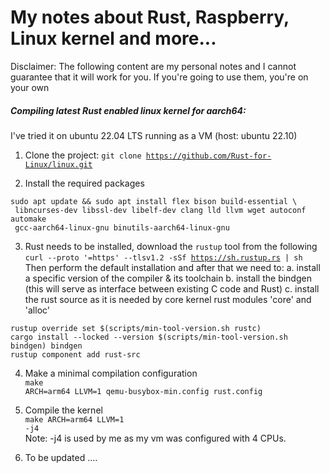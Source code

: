 # My notes about Rust, Raspberry, Linux kernel and more...

Disclaimer: The following content are my personal notes and I cannot guarantee that
it will work for you. If you're going to use them, you're on your own

##### Compiling latest Rust enabled linux kernel for aarch64:

I've tried it on ubuntu 22.04 LTS running as a VM (host: ubuntu 22.10)

1. Clone the project: 
<code>git clone https://github.com/Rust-for-Linux/linux.git</code>

2. Install the required packages

```
sudo apt update && sudo apt install flex bison build-essential \
 libncurses-dev libssl-dev libelf-dev clang lld llvm wget autoconf automake
 gcc-aarch64-linux-gnu binutils-aarch64-linux-gnu
 ```

3. Rust needs to be installed, download the <code>rustup</code> tool from the following<br>
<code>curl --proto '=https' --tlsv1.2 -sSf https://sh.rustup.rs | sh</code><br>
Then perform the default installation and after that we need to:
a. install a specific version of the compiler & its toolchain 
b. install the bindgen (this will serve as interface between existing C code and Rust)
c. install the rust source as it is needed by core kernel rust modules 'core' and 'alloc'
```
rustup override set $(scripts/min-tool-version.sh rustc)
cargo install --locked --version $(scripts/min-tool-version.sh bindgen) bindgen
rustup component add rust-src
```

4. Make a minimal compilation configuration<br>
 <code>make ARCH=arm64 LLVM=1 qemu-busybox-min.config rust.config</code>

5. Compile the kernel<br>
 <code>make ARCH=arm64 LLVM=1 -j4</code><br>
Note: -j4 is used by me as my vm was configured with 4 CPUs.

6. To be updated ....